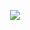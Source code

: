 <p align="center">
	<img src="https://moe-counter.glitch.me/get/@miyagawamizu?theme=moebooru-h"> <br/>
</p>

